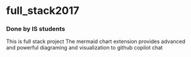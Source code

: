 # full_stack2017
### Done by IS students
This is full stack project
The mermaid chart extension provides advanced and powerful diagraming and visualization to github copilot chat 

